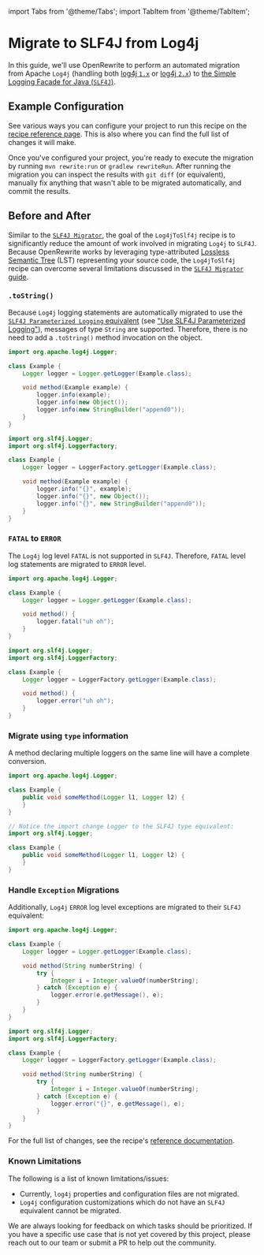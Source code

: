 import Tabs from '@theme/Tabs';
import TabItem from '@theme/TabItem';

# Migrate to SLF4J from Log4j

In this guide, we'll use OpenRewrite to perform an automated migration from Apache `Log4j` (handling both [log4j `1.x`](https:/logging.apache.org/log4j/1.2/) or [log4j `2.x`](https:/logging.apache.org/log4j/2.x/)) to [the Simple Logging Facade for Java (`SLF4J`)](http://www.slf4j.org).

## Example Configuration

See various ways you can configure your project to run this recipe on the [recipe reference page](../../recipes/java/logging/slf4j/log4jtoslf4j.md). This is also where you can find the full list of changes it will make.

Once you've configured your project, you're ready to execute the migration by running `mvn rewrite:run` or `gradlew rewriteRun`. After running the migration you can inspect the results with `git diff` (or equivalent), manually fix anything that wasn't able to be migrated automatically, and commit the results.

## Before and After

Similar to the [`SLF4J Migrator`](http://www.slf4j.org/migrator.html), the goal of the `Log4jToSlf4j` recipe is to significantly reduce the amount of work involved in migrating `Log4j` to `SLF4J`. Because OpenRewrite works by leveraging type-attributed [Lossless Semantic Tree](../../concepts-and-explanations/lossless-semantic-trees.md) (LST) representing your source code, the `Log4jToSlf4j` recipe can overcome several limitations discussed in the [`SLF4J Migrator` guide](http://www.slf4j.org/migrator.html).

### `.toString()`

Because `Log4j` logging statements are automatically migrated to use the [`SLF4J Parameterized Logging` equivalent](http://www.slf4j.org/faq.html#logging\_performance) (see ["Use SLF4J Parameterized Logging"](../../recipes/java/logging/slf4j/parameterizedlogging.md)), messages of type `String` are supported. Therefore, there is no need to add a `.toString()` method invocation on the object.

<Tabs>
<TabItem value="object-parameters-before" label="Object Parameters (Before)">

```java
import org.apache.log4j.Logger;

class Example {
    Logger logger = Logger.getLogger(Example.class);

    void method(Example example) {
        logger.info(example);
        logger.info(new Object());
        logger.info(new StringBuilder("append0"));
    }
}
```
</TabItem>

<TabItem value="object-parameters-after" label="Object Parameters (After)">

```java
import org.slf4j.Logger;
import org.slf4j.LoggerFactory;

class Example {
    Logger logger = LoggerFactory.getLogger(Example.class);

    void method(Example example) {
        logger.info("{}", example);
        logger.info("{}", new Object());
        logger.info("{}", new StringBuilder("append0"));
    }
}
```
</TabItem>
</Tabs>

### `FATAL` to `ERROR`

The `Log4j` log level `FATAL` is not supported in `SLF4J`. Therefore, `FATAL` level log statements are migrated to `ERROR` level.

<Tabs>
<TabItem value="migrate-fatal-to-error-before" label="Migrate fatal to error (Before)">

```java
import org.apache.log4j.Logger;

class Example {
    Logger logger = Logger.getLogger(Example.class);

    void method() {
        logger.fatal("uh oh");
    }
}
```
</TabItem>

<TabItem value="migrate-fatal-to-error-after" label="Migrate fatal to error (After)">

```java
import org.slf4j.Logger;
import org.slf4j.LoggerFactory;

class Example {
    Logger logger = LoggerFactory.getLogger(Example.class);

    void method() {
        logger.error("uh oh");
    }
}
```
</TabItem>
</Tabs>

### Migrate using `type` information

A method declaring multiple loggers on the same line will have a complete conversion.

<Tabs>
<TabItem value="same-line-loggers-before" label="Same Line Loggers (Before)">

```java
import org.apache.log4j.Logger;

class Example {
    public void someMethod(Logger l1, Logger l2) {
    }
}
```
</TabItem>

<TabItem value="same-line-loggers-after" label="Same Line Loggers (After)">

```java
// Notice the import change Logger to the SLF4J type equivalent:
import org.slf4j.Logger;

class Example {
    public void someMethod(Logger l1, Logger l2) {
    }
}
```
</TabItem>
</Tabs>

### Handle `Exception` Migrations

Additionally, `Log4j` `ERROR` log level exceptions are migrated to their `SLF4J` equivalent:

<Tabs>
<TabItem value="migrates-exceptions-before" label="Migrates Exceptions (Before)">

```java
import org.apache.log4j.Logger;

class Example {
    Logger logger = Logger.getLogger(Example.class);

    void method(String numberString) {
        try {
            Integer i = Integer.valueOf(numberString);
        } catch (Exception e) {
            logger.error(e.getMessage(), e);
        }
    }
}
```
</TabItem>

<TabItem value="migrates-exceptions-after" label="Migrates Exceptions (After)">

```java
import org.slf4j.Logger;
import org.slf4j.LoggerFactory;

class Example {
    Logger logger = LoggerFactory.getLogger(Example.class);

    void method(String numberString) {
        try {
            Integer i = Integer.valueOf(numberString);
        } catch (Exception e) {
            logger.error("{}", e.getMessage(), e);
        }
    }
}
```
</TabItem>
</Tabs>

For the full list of changes, see the recipe's [reference documentation](../../recipes/java/logging/slf4j/parameterizedlogging.md).

### Known Limitations

The following is a list of known limitations/issues:

* Currently, `log4j` properties and configuration files are not migrated.
* `Log4j` configuration customizations which do not have an `SLF4J` equivalent cannot be migrated.

We are always looking for feedback on which tasks should be prioritized. If you have a specific use case that is not yet covered by this project, please reach out to our team or submit a PR to help out the community.

